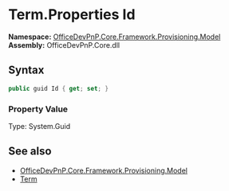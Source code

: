 # Term.Properties Id
  

**Namespace:** [OfficeDevPnP.Core.Framework.Provisioning.Model](OfficeDevPnP.Core.Framework.Provisioning.Model.md)  
**Assembly:** OfficeDevPnP.Core.dll  
## Syntax
```C#
public guid Id { get; set; }
```

### Property Value
Type: System.Guid  

## See also
- [OfficeDevPnP.Core.Framework.Provisioning.Model](OfficeDevPnP.Core.Framework.Provisioning.Model.md)
- [Term](OfficeDevPnP.Core.Framework.Provisioning.Model.Term.md) 

